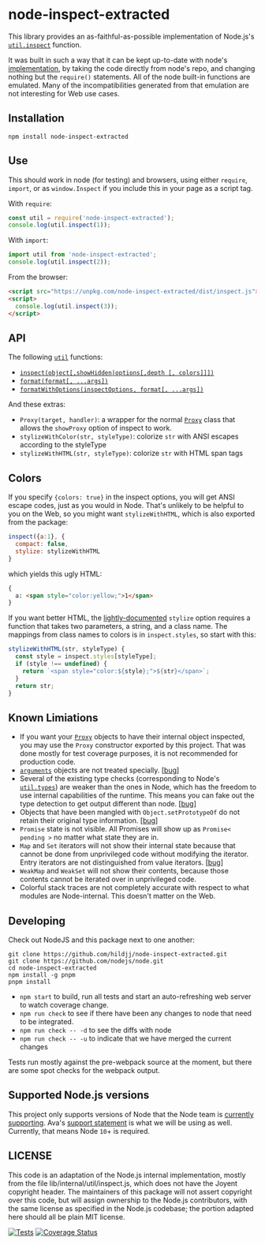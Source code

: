 # node-inspect-extracted

This library provides an as-faithful-as-possible implementation of Node.js's
[`util.inspect`](https://nodejs.org/api/util.html#util_util_inspect_object_options) function.

It was built in such a way that it can be kept up-to-date with node's
[implementation](https://github.com/nodejs/node/blob/master/lib/internal/util/inspect.js),
by taking the code directly from node's repo, and changing nothing but the
`require()` statements.  All of the node built-in functions are emulated.
Many of the incompatibilities generated from that emulation are not
interesting for Web use cases.

## Installation

    npm install node-inspect-extracted

## Use

This should work in node (for testing) and browsers, using either `require`, `import`, or as `window.Inspect` if you include this in your page as a script tag.

With `require`:

```js
const util = require('node-inspect-extracted');
console.log(util.inspect(1));
```

With `import`:

```js
import util from 'node-inspect-extracted';
console.log(util.inspect(2));
```

From the browser:

```html
<script src="https://unpkg.com/node-inspect-extracted/dist/inspect.js"></script>
<script>
  console.log(util.inspect(3));
</script>
```

## API

The following [`util`](https://nodejs.org/api/util.html) functions:

 - [`inspect(object[,showHidden|options[,depth [, colors]]])`](https://nodejs.org/api/util.html#util_util_inspect_object_showhidden_depth_colors)
 - [`format(format[, ...args])`](https://nodejs.org/api/util.html#util_util_format_format_args)
 - [`formatWithOptions(inspectOptions, format[, ...args])`](https://nodejs.org/api/util.html#util_util_formatwithoptions_inspectoptions_format_args)

And these extras:

 - `Proxy(target, handler)`: a wrapper for the normal [`Proxy`](https://developer.mozilla.org/en-US/docs/Web/JavaScript/Reference/Global_Objects/Proxy) class that allows the `showProxy` option of inspect to work.
 - `stylizeWithColor(str, styleType)`: colorize `str` with ANSI escapes according to the styleType
 - `stylizeWithHTML(str, styleType)`: colorize `str` with HTML span tags

## Colors

If you specify `{colors: true}` in the inspect options, you will get ANSI
escape codes, just as you would in Node.  That's unlikely to be helpful to you
on the Web, so you might want `stylizeWithHTML`, which is also exported from the package:

```js
inspect({a:1}, {
  compact: false,
  stylize: stylizeWithHTML
}
```

which yields this ugly HTML:
```html
{
  a: <span style="color:yellow;">1</span>
}
```

If you want better HTML, the [lightly-documented](https://nodejs.org/api/util.html#util_custom_inspection_functions_on_objects) `stylize` option requires
a function that takes two parameters, a string, and a class name.  The mappings
from class names to colors is in `inspect.styles`, so start with this:

```js
stylizeWithHTML(str, styleType) {
  const style = inspect.styles[styleType];
  if (style !== undefined) {
    return `<span style="color:${style};">${str}</span>`;
  }
  return str;
}
```

## Known Limiations

 - If you want your
   [`Proxy`](https://developer.mozilla.org/en-US/docs/Web/JavaScript/Reference/Global_Objects/Proxy)
   objects to have their internal object inspected, you may use the `Proxy`
   constructor exported by this project.  That was done mostly for test coverage
   purposes, it is not recommended for production code.
 - [`arguments`](https://developer.mozilla.org/en-US/docs/Web/JavaScript/Reference/Functions/arguments)
   objects are not treated specially.
   [[bug](https://github.com/hildjj/node-inspect-extracted/issues/1)]
 - Several of the existing type checks (corresponding to Node's
   [`util.types`](https://nodejs.org/api/util.html#util_util_types)) are
   weaker than the ones in Node, which has the freedom to use internal
   capabilities of the runtime.  This means you can fake out the type
   detection to get output different than node.
   [[bug](https://github.com/hildjj/node-inspect-extracted/issues/2)]
 - Objects that have been mangled with `Object.setPrototypeOf`
   do not retain their original type information.
   [[bug](https://github.com/hildjj/node-inspect-extracted/issues/3)]
 - `Promise` state is not visible.  All Promises will show up as
   `Promise< pending >` no matter what state they are in.
 - `Map` and `Set` iterators will not show their internal state because that
   cannot be done from unprivileged code without modifying the iterator.
   Entry iterators are not distinguished from value iterators.
   [[bug](https://github.com/hildjj/node-inspect-extracted/issues/4)]
 - `WeakMap` and `WeakSet` will not show their contents, because those contents
   cannot be iterated over in unprivileged code.
 - Colorful stack traces are not completely accurate with respect to what
   modules are Node-internal.  This doesn't matter on the Web.

## Developing

Check out NodeJS and this package next to one another:

    git clone https://github.com/hildjj/node-inspect-extracted.git
    git clone https://github.com/nodejs/node.git
    cd node-inspect-extracted
    npm install -g pnpm
    pnpm install

 - `npm start` to build, run all tests and start an auto-refreshing web server
   to watch coverage change.
 - `npm run check` to see if there have been any changes to node that need to be integrated.
 - `npm run check -- -d` to see the diffs with node
 - `npm run check -- -u` to indicate that we have merged the current changes

Tests run mostly against the pre-webpack source at the moment, but there are
some spot checks for the webpack output.

## Supported Node.js versions

This project only supports versions of Node that the Node team is [currently
supporting](https://github.com/nodejs/Release#release-schedule).  Ava's
[support statement](https://github.com/avajs/ava/blob/master/docs/support-statement.md)
is what we will be using as well.  Currently, that means Node `10`+ is
required.

## LICENSE

This code is an adaptation of the Node.js internal implementation, mostly from
the file lib/internal/util/inspect.js, which does not have the Joyent
copyright header.  The maintainers of this package will not assert copyright
over this code, but will assign ownership to the Node.js contributors, with
the same license as specified in the Node.js codebase; the portion adapted
here should all be plain MIT license.

[![Tests](https://github.com/hildjj/node-inspect-extracted/workflows/Tests/badge.svg)](https://github.com/hildjj/node-inspect-extracted/actions?query=workflow%3ATests)
[![Coverage Status](https://coveralls.io/repos/github/hildjj/node-inspect-extracted/badge.svg?branch=master)](https://coveralls.io/github/hildjj/node-inspect-extracted?branch=master)
